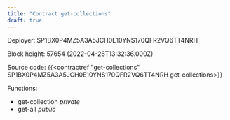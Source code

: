 ```yaml
---
title: "Contract get-collections"
draft: true
---
```

Deployer: SP1BX0P4MZ5A3A5JCH0E10YNS170QFR2VQ6TT4NRH


 



Block height: 57654 (2022-04-26T13:32:36.000Z)

Source code: {{<contractref "get-collections" SP1BX0P4MZ5A3A5JCH0E10YNS170QFR2VQ6TT4NRH get-collections>}}

Functions:

* get-collection _private_
* get-all _public_

